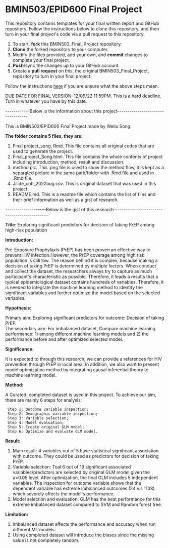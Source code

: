 # BMIN503/EPID600 Final Project

This repository contains templates for your final written report and GitHub repository. Follow the instructions below to clone this repository, and then turn in your final project's code via a pull request to this repository.


1. To start, **fork** this BMIN503_Final_Project repository.
1. **Clone** the forked repository to your computer.
1. Modify the files provided, add your own, and **commit** changes to complete your final project.
1. **Push**/sync the changes up to your GitHub account.
1. Create a **pull request** on this, the original BMIN503_Final_Project, repository to turn in your final project.


Follow the instructions [here][forking] if you are unsure what the above steps mean.

DUE DATE FOR FINAL VERSION: 12/09/22 11:59PM. This is a hard deadline. Turn in whatever you have by this date.


<!-- Links -->
[forking]: https://guides.github.com/activities/forking/

------------Below is the information about this project----------------------------------

This is BMIN503/EPID600 Final Project made by Weilu Song.

**The folder contains 5 files, they are:**

1) Final project_song. Rmd. This file contains all original codes that are used to generate the project.
2) Final_project_Song.html. This file contains the whole contents of project including introduction, method, result and discussion. 
3) method pic. This .png file is used to show the method flow, it is kept as a separated picture in the same path/folder with .Rmd file and used in .Rmd file. 
4) Jilide_coh_2022aug.csv. This is original dataset that was used in this project.
5) README.md. This is a readme file which contains the list of files and their brief information as well as a gist of research. 

--------------------Below is the gist of this research--------------------------------------------- 

**Title**: Exploring significant predictors for decision of taking PrEP among high-risk population 

**Introduction:** 

Pre-Exposure Prophylaxis (PrEP) has been proven an effective way to prevent HIV infection.However, the PrEP coverage among high risk population is still low. The reason behind it is complex, because making a decision of taking PrEP is determined by multiple factors. When conduct and collect the dataset, the researchers always try to capture as much participant's characteristic as possible. Therefore, it leads a results that a typical epidemiological dataset contains hundreds of variables. Therefore, it is needed to integrate the machine learning method to identify the significant variables and further optimize the model based on the selected variables.  

**Hypothesis:**  

Primary aim: Exploring significant predictors for outcome: Decision of taking PrEP.  
The secondary aim: For imbalanced dataset,  Compare machine learning performance: 1) among different machine learning models and 2) the performance before and after optimized selected model. 
	
**Significance:** 

It is expected to through this research, we can provide a references for HIV prevention through PrEP in local area. In addition, we also want to present model optimization method by integrating causal inferential theory to machine learning model. 
           

**Method:** 

A Curated, completed dataset is used in this project. To achieve our aim, there are mainly 6 steps for analysis: 
     
     Step 1: Outcome variable inspection; 
     Step 2: Demographic variable inspection; 
     Step 3: Variable selection; 
     Step 4: Model evaluation; 
     Step 5: Create original GLM model;  
     Step 6: Optimize and evaluate GLM model. 
     
**Result:** 
 
1) Main result: 4 variables out of 5 have statistical significant association with outcome. They could be used as predictors for decision of taking PrEP.  
2) Variable selection: Toal 6 out of 19 significant associated variables/predictors are selected by original GLM model given the a=0.05 level. After optimization, the final GLM includes 5 independent variables. The inspection for outcome variable shows that the dependent variable has extreme imbalanced outcomes (24 v.s 1108) which severely affects the model's performance. 
3) Model selection and evaluation: GLM has the best performance for this extreme imbalanced dataset compared to SVM and Random forest tree. 

**Limitation:** 

1) Imbalanced dataset affects the performance and accuracy when run different ML models. 
2) Using completed dataset will introduce the biases since the missing value is not completely random. 
                  
                  